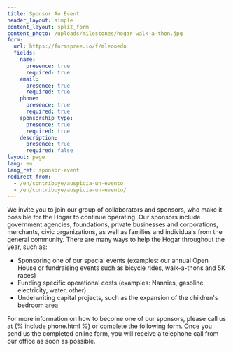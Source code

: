```yaml
---
title: Sponsor An Event
header_layout: simple
content_layout: split_form
content_photo: /uploads/milestones/hogar-walk-a-thon.jpg
form:
  url: https://formspree.io/f/mleooedn
  fields:
    name:
      presence: true
      required: true
    email:
      presence: true
      required: true
    phone:
      presence: true
      required: true
    sponsorship_type:
      presence: true
      required: true
    description:
      presence: true
      required: false
layout: page
lang: en
lang_ref: sponsor-event
redirect_from:
  - /en/contribuye/auspicia-un-evento
  - /en/contribuye/auspicia-un-evento/
---
```

We invite you to join our group of collaborators and sponsors, who make it possible for the Hogar to continue operating. Our sponsors include government agencies, foundations, private businesses and corporations, merchants, civic organizations, as well as families and individuals from the general community. There are many ways to help the Hogar throughout the year, such as:

<ul>
  <li>Sponsoring one of our special events (examples: our annual Open House or fundraising events such as bicycle rides, walk-a-thons and 5K races)</li>
  <li>Funding specific operational costs (examples: Nannies, gasoline, electricity, water, other)</li>
  <li>Underwriting capital projects, such as the expansion of the children's bedroom area</li>
</ul>

For more information on how to become one of our sponsors, please call us at {% include phone.html %} or complete the following form. Once you send us the completed online form, you will receive a telephone call from our office as soon as possible.
